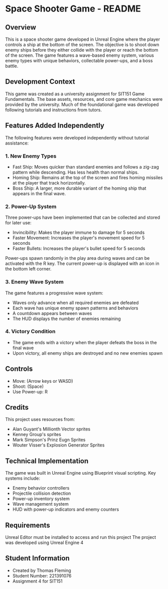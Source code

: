 # Space Shooter Game - README

## Overview
This is a space shooter game developed in Unreal Engine where the player controls a ship at the bottom of the screen. The objective is to shoot down enemy ships before they either collide with the player or reach the bottom of the screen. The game features a wave-based enemy system, various enemy types with unique behaviors, collectable power-ups, and a boss battle.

## Development Context
This game was created as a university assignment for SIT151 Game Fundamentals. The base assets, resources, and core game mechanics were provided by the university. Much of the foundational game was developed following tutorials and instructions from tutors.

## Features Added Independently
The following features were developed independently without tutorial assistance:

### 1. New Enemy Types
- Fast Ship: Moves quicker than standard enemies and follows a zig-zag pattern while descending. Has less health than normal ships.
- Homing Ship: Remains at the top of the screen and fires homing missiles at the player that track horizontally.
- Boss Ship: A larger, more durable variant of the homing ship that appears in the final wave.

### 2. Power-Up System
Three power-ups have been implemented that can be collected and stored for later use:
- Invincibility: Makes the player immune to damage for 5 seconds
- Faster Movement: Increases the player's movement speed for 5 seconds
- Faster Bullets: Increases the player's bullet speed for 5 seconds

Power-ups spawn randomly in the play area during waves and can be activated with the R key. The current power-up is displayed with an icon in the bottom left corner.

### 3. Enemy Wave System
The game features a progressive wave system:
- Waves only advance when all required enemies are defeated
- Each wave has unique enemy spawn patterns and behaviors
- A countdown appears between waves
- The HUD displays the number of enemies remaining

### 4. Victory Condition
- The game ends with a victory when the player defeats the boss in the final wave
- Upon victory, all enemy ships are destroyed and no new enemies spawn

## Controls
- Move: (Arrow keys or WASD)
- Shoot: (Space)
- Use Power-up: R

## Credits
This project uses resources from:
- Alan Guyant's Millionth Vector sprites
- Kenney Group's sprites
- Mark Simpson's Prinz Eugn Sprites
- Wouter Visser's Explosion Generator Sprites

## Technical Implementation
The game was built in Unreal Engine using Blueprint visual scripting. Key systems include:
- Enemy behavior controllers
- Projectile collision detection
- Power-up inventory system
- Wave management system
- HUD with power-up indicators and enemy counters

## Requirements
Unreal Editor must be installed to access and run this project
The project was developed using Unreal Engine 4

## Student Information
- Created by Thomas Fleming
- Student Number: 221391076
- Assignment 4 for SIT151
